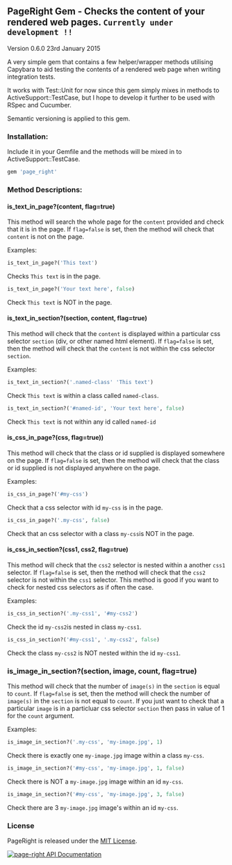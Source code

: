 ## PageRight Gem - Checks the content of your rendered web pages. `Currently under development !!`

Version 0.6.0 23rd January 2015

A very simple gem that contains a few helper/wrapper methods utilising Capybara to aid testing the contents of a rendered web page when writing integration tests.

It works with Test::Unit for now since this gem simply mixes in methods to ActiveSupport::TestCase, but I hope to develop it further to be used with RSpec and Cucumber.

Semantic versioning is applied to this gem.

### Installation:

Include it in your Gemfile and the methods will be mixed in to ActiveSupport::TestCase.

```ruby
gem 'page_right'
```

### Method Descriptions:

#### is_text_in_page?(content, flag=true)

This method will search the whole page for the `content` provided and check that it is in the page. If `flag=false` is set, then the method will check that `content` is not on the page.

Examples:

```ruby
is_text_in_page?('This text')
```

Checks `This text` is in the page.

```ruby
is_text_in_page?('Your text here', false)
```

Check `This text` is NOT in the page.

#### is_text_in_section?(section, content, flag=true)

This method will check that the `content` is displayed within a particular css selector `section` (div, or other named html element). If `flag=false` is set, then the method will check that the `content` is not within the css selector `section`.

Examples:

```ruby
is_text_in_section?('.named-class' 'This text')
```

Check `This text` is within a class called `named-class`.

```ruby
is_text_in_section?('#named-id', 'Your text here', false)
```

Check `This text` is not within any id called `named-id`

#### is_css_in_page?(css, flag=true))

This method will check that the class or id supplied is displayed somewhere on the page. If `flag=false` is set, then the method will check that the class or id supplied is not displayed anywhere on the page.

Examples:

```ruby
is_css_in_page?('#my-css')
```

Check that a css selector with id `my-css` is in the page.

```ruby 
is_css_in_page?('.my-css', false)
```
Check that an css selector with a class `my-css`is NOT in the page.

#### is_css_in_section?(css1, css2, flag=true)

This method will check that the `css2` selector is nested within a another `css1` selector. If `flag=false` is set, then the method will check that the `css2` selector is not within the `css1` selector. This method is good if you want to check for nested css selectors as if often the case.

Examples:

```ruby
is_css_in_section?('.my-css1', '#my-css2')
```

Check the id `my-css2`is nested in class `my-css1`.

```ruby
is_css_in_section?('#my-css1', '.my-css2', false)
```

Check the class `my-css2` is NOT nested within the id `my-css1`.

### is_image_in_section?(section, image, count, flag=true)

This method will check that the number of `image(s)` in the `section` is equal to `count`. If `flag=false` is set, then the method will check the number of `image(s)` in the `section` is not equal to `count`. If you just want to check that a particular `image` is in a particluar css selector `section` then pass in value of 1 for the `count` argument.

Examples:

```ruby
is_image_in_section?('.my-css', 'my-image.jpg', 1)
```

Check there is exactly one `my-image.jpg` image within a class `my-css`.

```ruby
is_image_in_section?('#my-css', 'my-image.jpg', 1, false)
```

Check there is NOT a `my-image.jpg` image within an id `my-css`.

```ruby
is_image_in_section?('#my-css', 'my-image.jpg', 3, false)
```

Check there are  3 `my-image.jpg` image's within an id `my-css`.


### License

PageRight is released under the <a href="http://www.opensource.org/licenses/MIT" target="_blank">MIT License</a>.

<a href="https://www.omniref.com/ruby/gems/page-right"><img src="https://www.omniref.com/ruby/gems/page-right.png" alt="page-right API Documentation" /></a>